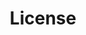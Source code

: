 ---
layout: tag-list
type: tag
title: License
slug: License
category: study
sidebar: true
order: 4
description: >
   license study
---